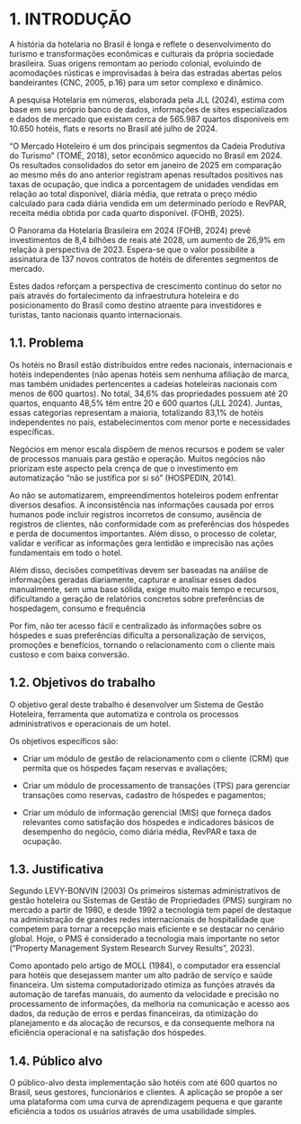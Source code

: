 # 1. INTRODUÇÃO

<!-- Contextualizar a área de pesquisa do trabalho, apresentando conceitos e dados relacionados antes de apresentar a problemática a ser investigada. -->

A história da hotelaria no Brasil é longa e reflete o desenvolvimento do turismo e transformações econômicas e culturais da própria sociedade brasileira. Suas origens remontam ao período colonial, evoluindo de acomodações rústicas e improvisadas à beira das estradas abertas pelos bandeirantes (CNC, 2005, p.16) para um setor complexo e dinâmico. 

A pesquisa Hotelaria em números, elaborada pela JLL (2024), estima com base em seu próprio banco de dados, informações de sites especializados e dados de mercado que existam cerca de 565.987 quartos disponíveis em 10.650 hotéis, flats e resorts no Brasil até julho de 2024. 

“O Mercado Hoteleiro é um dos principais segmentos da Cadeia Produtiva do Turismo” (TOMÉ, 2018), setor econômico aquecido no Brasil em 2024. Os resultados consolidados do setor em janeiro de 2025 em comparação ao mesmo mês do ano anterior registram apenas resultados positivos nas taxas de ocupação, que indica a porcentagem de unidades vendidas em relação ao total disponível, diária média, que retrata o preço médio calculado para cada diária vendida em um determinado período e RevPAR, receita média obtida por cada quarto disponível. (FOHB, 2025). 

O Panorama da Hotelaria Brasileira em 2024 (FOHB, 2024) prevê investimentos de 8,4 bilhões de reais até 2028, um aumento de 26,9% em relação à perspectiva de 2023. Espera-se que o valor possibilite a assinatura de 137 novos contratos de hotéis de diferentes segmentos de mercado. 

Estes dados reforçam a perspectiva de crescimento contínuo do setor no país através do fortalecimento da infraestrutura hoteleira e do posicionamento do Brasil como destino atraente para investidores e turistas, tanto nacionais quanto internacionais. 

## 1.1. Problema

<!-- Nesse momento você deve apresentar o problema que a sua aplicação deve resolver. No entanto, não é a hora de comentar sobre a aplicação. 
Descreva também o contexto em que essa aplicação será usada, se houver: empresa, tecnologias, etc. Novamente, descreva apenas o que de fato existir, pois ainda não é a hora de apresentar requisitos detalhados ou projetos. -->
Os hotéis no Brasil estão distribuídos entre redes nacionais, internacionais e hotéis independentes (não apenas hotéis sem nenhuma afiliação de marca, mas também unidades pertencentes a cadeias hoteleiras nacionais com menos de 600 quartos). No total, 34,6% das propriedades possuem até 20 quartos, enquanto 48,5% têm entre 20 e 600 quartos (JLL 2024). Juntas, essas categorias representam a maioria, totalizando 83,1% de hotéis independentes no país, estabelecimentos com menor porte e necessidades específicas. 

Negócios em menor escala dispõem de menos recursos e podem se valer de processos manuais para gestão e operação. Muitos negócios não priorizam este aspecto pela crença de que o investimento em automatização “não se justifica por si só” (HOSPEDIN, 2014). 

Ao não se automatizarem, empreendimentos hoteleiros podem enfrentar diversos desafios. A inconsistência nas informações causada por erros humanos pode incluir registros incorretos de consumo, ausência de registros de clientes, não conformidade com as preferências dos hóspedes e perda de documentos importantes. Além disso, o processo de coletar, validar e verificar as informações gera lentidão e imprecisão nas ações fundamentais em todo o hotel. 

Além disso, decisões competitivas devem ser baseadas na análise de informações geradas diariamente, capturar e analisar esses dados manualmente, sem uma base sólida, exige muito mais tempo e recursos, dificultando a geração de relatórios concretos sobre preferências de hospedagem, consumo e frequência  

Por fim, não ter acesso fácil e centralizado às informações sobre os hóspedes e suas preferências dificulta a personalização de serviços, promoções e benefícios, tornando o relacionamento com o cliente mais custoso e com baixa conversão. 

## 1.2. Objetivos do trabalho

<!-- Aqui você deve descrever os objetivos do trabalho indicando que o objetivo geral é desenvolver um software para solucionar o problema apresentado acima. O objetivo geral deve resumir e apresentar a ideia central de um trabalho, descrevendo também a sua finalidade. Os objetivos específicos darão uma maior delimitação ao tema, além de detalhar os processos necessários para a realização do trabalho. -->

O objetivo geral deste trabalho é desenvolver um Sistema de Gestão Hoteleira, ferramenta que automatiza e controla os processos administrativos e operacionais de um hotel. 

Os objetivos específicos são: 

- Criar um módulo de gestão de relacionamento com o cliente (CRM) que permita que os hóspedes façam reservas e avaliações; 

- Criar um módulo de processamento de transações (TPS) para gerenciar transações como reservas, cadastro de hóspedes e pagamentos; 

- Criar um módulo de informação gerencial (MIS) que forneça dados relevantes como satisfação dos hóspedes e indicadores básicos de desempenho do negócio, como diária média, RevPAR e taxa de ocupação. 

## 1.3. Justificativa

<!-- Descreva a importância ou a motivação para trabalhar com esta aplicação que você escolheu. Indique as razões pelas quais você escolheu seus objetivos específicos ou as razões para aprofundar em certos aspectos do software. -->
Segundo LEVY-BONVIN (2003) Os primeiros sistemas administrativos de gestão hoteleira ou Sistemas de Gestão de Propriedades (PMS) surgiram no mercado a partir de 1980, e desde 1992 a tecnologia tem papel de destaque na administração de grandes redes internacionais de hospitalidade que competem para tornar a recepção mais eficiente e se destacar no cenário global. Hoje, o PMS é considerado a tecnologia mais importante no setor (“Property Management System Research Survey Results”, 2023). 

Como apontado pelo artigo de MOLL (1984), o computador era essencial para hotéis que desejassem manter um alto padrão de serviço e saúde financeira. Um sistema computadorizado otimiza as funções através da automação de tarefas manuais, do aumento da velocidade e precisão no processamento de informações, da melhoria na comunicação e acesso aos dados, da redução de erros e perdas financeiras, da otimização do planejamento e da alocação de recursos, e da consequente melhora na eficiência operacional e na satisfação dos hóspedes.  

## 1.4. Público alvo

<!-- Descreva quem serão as pessoas que usarão a sua aplicação indicando os diferentes perfis. O objetivo aqui não é definir quem serão os clientes ou quais serão os papéis dos usuários na aplicação. A ideia é, dentro do possível, conhecer um pouco mais sobre o perfil dos usuários: conhecimentos prévios, relação com a tecnologia, relações hierárquicas, etc. -->
O público-alvo desta implementação são hotéis com até 600 quartos no Brasil, seus gestores, funcionários e clientes. A aplicação se propõe a ser uma plataforma com uma curva de aprendizagem pequena e que garante eficiência a todos os usuários através de uma usabilidade simples. 
